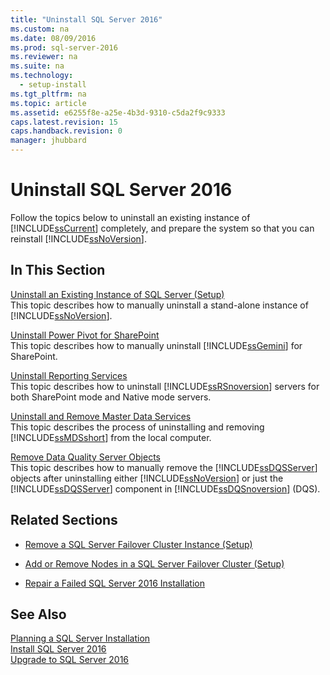 ```yaml
---
title: "Uninstall SQL Server 2016"
ms.custom: na
ms.date: 08/09/2016
ms.prod: sql-server-2016
ms.reviewer: na
ms.suite: na
ms.technology: 
  - setup-install
ms.tgt_pltfrm: na
ms.topic: article
ms.assetid: e6255f8e-a25e-4b3d-9310-c5da2f9c9333
caps.latest.revision: 15
caps.handback.revision: 0
manager: jhubbard
---
```

# Uninstall SQL Server 2016
Follow the topics below to uninstall an existing instance of [!INCLUDE[ssCurrent](../../Topics/TopicNameContainA/tokens/ssCurrent_md.md)] completely, and prepare the system so that you can reinstall [!INCLUDE[ssNoVersion](../../Topics/TopicNameContainA/tokens/ssNoVersion_md.md)].  
  
## In This Section  
 [Uninstall an Existing Instance of SQL Server (Setup)](../../Topics/TopicNameNotContainA/Uninstall-an-Existing-Instance-of-SQL-Server--Setup-.md)  
 This topic describes how to manually uninstall a stand-alone instance of [!INCLUDE[ssNoVersion](../../Topics/TopicNameContainA/tokens/ssNoVersion_md.md)].  
  
 [Uninstall Power Pivot for SharePoint](../../Topics/TopicNameNotContainA/Uninstall-Power-Pivot-for-SharePoint.md)  
 This topic describes how to manually uninstall [!INCLUDE[ssGemini](../../Topics/TopicNameContainA/tokens/ssGemini_md.md)] for SharePoint.  
  
 [Uninstall Reporting Services](../../Topics/TopicNameNotContainA/Uninstall-Reporting-Services.md)  
 This topic describes how to uninstall [!INCLUDE[ssRSnoversion](../../Topics/TopicNameContainA/tokens/ssRSnoversion_md.md)] servers for both SharePoint mode and Native mode servers.  
  
 [Uninstall and Remove Master Data Services](../../Topics/TopicNameNotContainA/Uninstall-and-Remove-Master-Data-Services.md)  
 This topic describes the process of uninstalling and removing [!INCLUDE[ssMDSshort](../../Topics/TopicNameContainA/tokens/ssMDSshort_md.md)] from the local computer.  
  
 [Remove Data Quality Server Objects](../../Topics/TopicNameNotContainA/Remove-Data-Quality-Server-Objects.md)  
 This topic describes how to manually remove the [!INCLUDE[ssDQSServer](../../Topics/TopicNameContainA/tokens/ssDQSServer_md.md)] objects after uninstalling either [!INCLUDE[ssNoVersion](../../Topics/TopicNameContainA/tokens/ssNoVersion_md.md)] or just the [!INCLUDE[ssDQSServer](../../Topics/TopicNameContainA/tokens/ssDQSServer_md.md)] component in [!INCLUDE[ssDQSnoversion](../../Topics/TopicNameContainA/tokens/ssDQSnoversion_md.md)] (DQS).  
  
## Related Sections  
  
-   [Remove a SQL Server Failover Cluster Instance (Setup)](../../Topics/TopicNameContainA/Remove-a-SQL-Server-Failover-Cluster-Instance--Setup-.md)  
  
-   [Add or Remove Nodes in a SQL Server Failover Cluster (Setup)](../../Topics/TopicNameContainA/Add-or-Remove-Nodes-in-a-SQL-Server-Failover-Cluster--Setup-.md)  
  
-   [Repair a Failed SQL Server 2016 Installation](../../Topics/TopicNameContainA/Repair-a-Failed-SQL-Server-2016-Installation.md)  
  
## See Also  
 [Planning a SQL Server Installation](../../Topics/TopicNameContainA/Planning-a-SQL-Server-Installation.md)   
 [Install SQL Server 2016](../../Topics/TopicNameNotContainA/Install-SQL-Server-2016.md)   
 [Upgrade to SQL Server 2016](../../Topics/TopicNameNotContainA/Upgrade-to-SQL-Server-2016.md)